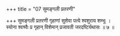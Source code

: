 +++
title = "07 सुमङ्गली प्रतरणी"

+++
सुमङ्गली प्रतरणी गृहाणां सुशेवा पत्ये श्वशुराय शम्भूः ।  
स्योना श्वश्र्वैः प्र गृहान् विशेमान् प्रजावती जरदष्टिर्यथासः ॥ ७ ॥